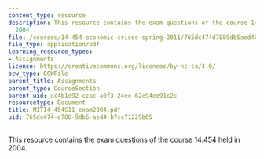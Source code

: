 ```yaml
---
content_type: resource
description: This resource contains the exam questions of the course 14.454 held in
  2004.
file: /courses/14-454-economic-crises-spring-2011/765dc474d7889db5aed4b7cc71229b05_MIT14_454S11_exam2004.pdf
file_type: application/pdf
learning_resource_types:
- Assignments
license: https://creativecommons.org/licenses/by-nc-sa/4.0/
ocw_type: OCWFile
parent_title: Assignments
parent_type: CourseSection
parent_uid: dc4b1e92-ccac-a0f3-24ee-62e94ee91c2c
resourcetype: Document
title: MIT14_454S11_exam2004.pdf
uid: 765dc474-d788-9db5-aed4-b7cc71229b05
---
```

This resource contains the exam questions of the course 14.454 held in 2004.